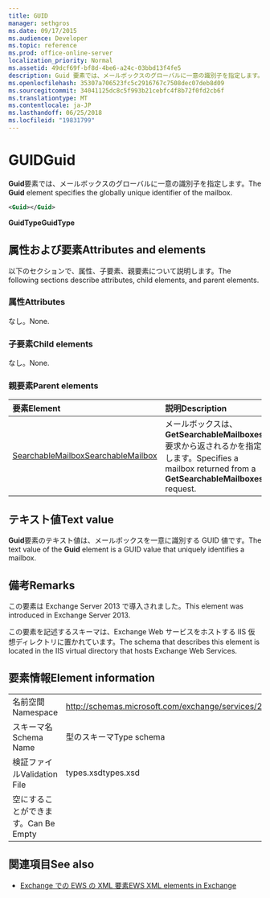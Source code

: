 ```yaml
---
title: GUID
manager: sethgros
ms.date: 09/17/2015
ms.audience: Developer
ms.topic: reference
ms.prod: office-online-server
localization_priority: Normal
ms.assetid: 49dcf69f-bf8d-4be6-a24c-03bbd13f4fe5
description: Guid 要素では、メールボックスのグローバルに一意の識別子を指定します。
ms.openlocfilehash: 35307a706523fc5c2916767c7508dec07deb8d09
ms.sourcegitcommit: 34041125dc8c5f993b21cebfc4f8b72f0fd2cb6f
ms.translationtype: MT
ms.contentlocale: ja-JP
ms.lasthandoff: 06/25/2018
ms.locfileid: "19831799"
---
```

# <a name="guid"></a><span data-ttu-id="eaff2-103">GUID</span><span class="sxs-lookup"><span data-stu-id="eaff2-103">Guid</span></span>

<span data-ttu-id="eaff2-104">**Guid**要素では、メールボックスのグローバルに一意の識別子を指定します。</span><span class="sxs-lookup"><span data-stu-id="eaff2-104">The **Guid** element specifies the globally unique identifier of the mailbox.</span></span> 
  
```XML
<Guid></Guid>
```

 <span data-ttu-id="eaff2-105">**GuidType**</span><span class="sxs-lookup"><span data-stu-id="eaff2-105">**GuidType**</span></span>
## <a name="attributes-and-elements"></a><span data-ttu-id="eaff2-106">属性および要素</span><span class="sxs-lookup"><span data-stu-id="eaff2-106">Attributes and elements</span></span>

<span data-ttu-id="eaff2-107">以下のセクションで、属性、子要素、親要素について説明します。</span><span class="sxs-lookup"><span data-stu-id="eaff2-107">The following sections describe attributes, child elements, and parent elements.</span></span>
  
### <a name="attributes"></a><span data-ttu-id="eaff2-108">属性</span><span class="sxs-lookup"><span data-stu-id="eaff2-108">Attributes</span></span>

<span data-ttu-id="eaff2-109">なし。</span><span class="sxs-lookup"><span data-stu-id="eaff2-109">None.</span></span>
  
### <a name="child-elements"></a><span data-ttu-id="eaff2-110">子要素</span><span class="sxs-lookup"><span data-stu-id="eaff2-110">Child elements</span></span>

<span data-ttu-id="eaff2-111">なし。</span><span class="sxs-lookup"><span data-stu-id="eaff2-111">None.</span></span>
  
### <a name="parent-elements"></a><span data-ttu-id="eaff2-112">親要素</span><span class="sxs-lookup"><span data-stu-id="eaff2-112">Parent elements</span></span>

|<span data-ttu-id="eaff2-113">**要素**</span><span class="sxs-lookup"><span data-stu-id="eaff2-113">**Element**</span></span>|<span data-ttu-id="eaff2-114">**説明**</span><span class="sxs-lookup"><span data-stu-id="eaff2-114">**Description**</span></span>|
|:-----|:-----|
|[<span data-ttu-id="eaff2-115">SearchableMailbox</span><span class="sxs-lookup"><span data-stu-id="eaff2-115">SearchableMailbox</span></span>](searchablemailbox.md) <br/> |<span data-ttu-id="eaff2-116">メールボックスは、 **GetSearchableMailboxes**要求から返されるかを指定します。</span><span class="sxs-lookup"><span data-stu-id="eaff2-116">Specifies a mailbox returned from a **GetSearchableMailboxes** request.</span></span>  <br/> |
   
## <a name="text-value"></a><span data-ttu-id="eaff2-117">テキスト値</span><span class="sxs-lookup"><span data-stu-id="eaff2-117">Text value</span></span>

<span data-ttu-id="eaff2-118">**Guid**要素のテキスト値は、メールボックスを一意に識別する GUID 値です。</span><span class="sxs-lookup"><span data-stu-id="eaff2-118">The text value of the **Guid** element is a GUID value that uniquely identifies a mailbox.</span></span> 
  
## <a name="remarks"></a><span data-ttu-id="eaff2-119">備考</span><span class="sxs-lookup"><span data-stu-id="eaff2-119">Remarks</span></span>

<span data-ttu-id="eaff2-120">この要素は Exchange Server 2013 で導入されました。</span><span class="sxs-lookup"><span data-stu-id="eaff2-120">This element was introduced in Exchange Server 2013.</span></span>
  
<span data-ttu-id="eaff2-121">この要素を記述するスキーマは、Exchange Web サービスをホストする IIS 仮想ディレクトリに置かれています。</span><span class="sxs-lookup"><span data-stu-id="eaff2-121">The schema that describes this element is located in the IIS virtual directory that hosts Exchange Web Services.</span></span>
  
## <a name="element-information"></a><span data-ttu-id="eaff2-122">要素情報</span><span class="sxs-lookup"><span data-stu-id="eaff2-122">Element information</span></span>

|||
|:-----|:-----|
|<span data-ttu-id="eaff2-123">名前空間</span><span class="sxs-lookup"><span data-stu-id="eaff2-123">Namespace</span></span>  <br/> |http://schemas.microsoft.com/exchange/services/2006/types  <br/> |
|<span data-ttu-id="eaff2-124">スキーマ名</span><span class="sxs-lookup"><span data-stu-id="eaff2-124">Schema Name</span></span>  <br/> |<span data-ttu-id="eaff2-125">型のスキーマ</span><span class="sxs-lookup"><span data-stu-id="eaff2-125">Type schema</span></span>  <br/> |
|<span data-ttu-id="eaff2-126">検証ファイル</span><span class="sxs-lookup"><span data-stu-id="eaff2-126">Validation File</span></span>  <br/> |<span data-ttu-id="eaff2-127">types.xsd</span><span class="sxs-lookup"><span data-stu-id="eaff2-127">types.xsd</span></span>  <br/> |
|<span data-ttu-id="eaff2-128">空にすることができます。</span><span class="sxs-lookup"><span data-stu-id="eaff2-128">Can Be Empty</span></span>  <br/> ||
   
## <a name="see-also"></a><span data-ttu-id="eaff2-129">関連項目</span><span class="sxs-lookup"><span data-stu-id="eaff2-129">See also</span></span>



- [<span data-ttu-id="eaff2-130">Exchange での EWS の XML 要素</span><span class="sxs-lookup"><span data-stu-id="eaff2-130">EWS XML elements in Exchange</span></span>](ews-xml-elements-in-exchange.md)

